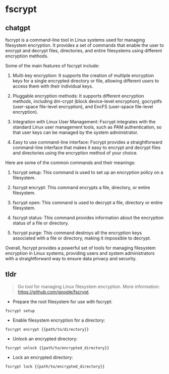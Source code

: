 # fscrypt 
## chatgpt 
fscrypt is a command-line tool in Linux systems used for managing filesystem encryption. It provides a set of commands that enable the user to encrypt and decrypt files, directories, and entire filesystems using different encryption methods.

Some of the main features of fscrypt include:

1. Multi-key encryption: It supports the creation of multiple encryption keys for a single encrypted directory or file, allowing different users to access them with their individual keys.

2. Pluggable encryption methods: It supports different encryption methods, including dm-crypt (block device-level encryption), gocryptfs (user-space file-level encryption), and EncFS (user-space file-level encryption).

3. Integration with Linux User Management: Fscrypt integrates with the standard Linux user management tools, such as PAM authentication, so that user keys can be managed by the system administrator.

4. Easy to use command-line interface: Fscrypt provides a straightforward command-line interface that makes it easy to encrypt and decrypt files and directories using the encryption method of your choice.

Here are some of the common commands and their meanings:

1. fscrypt setup: This command is used to set up an encryption policy on a filesystem.

2. fscrypt encrypt: This command encrypts a file, directory, or entire filesystem.

3. fscrypt open: This command is used to decrypt a file, directory or entire filesystem.

4. fscrypt status: This command provides information about the encryption status of a file or directory.

5. fscrypt purge: This command destroys all the encryption keys associated with a file or directory, making it impossible to decrypt.

Overall, fscrypt provides a powerful set of tools for managing filesystem encryption in Linux systems, providing users and system administrators with a straightforward way to ensure data privacy and security. 

## tldr 
 
> Go tool for managing Linux filesystem encryption.
> More information: <https://github.com/google/fscrypt>.

- Prepare the root filesystem for use with fscrypt:

`fscrypt setup`

- Enable filesystem encryption for a directory:

`fscrypt encrypt {{path/to/directory}}`

- Unlock an encrypted directory:

`fscrypt unlock {{path/to/encrypted_directory}}`

- Lock an encrypted directory:

`fscrypt lock {{path/to/encrypted_directory}}`

